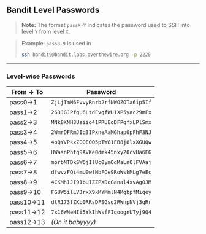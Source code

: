 ## Bandit Level Passwords

> **Note:**
> The format `passX-Y` indicates the password used to SSH into level `Y` from level `X`.

> Example:
> `pass8-9` is used in
>
> ```bash
> ssh bandit9@bandit.labs.overthewire.org -p 2220
> ```

---

### Level-wise Passwords

| From → To | Password                           |
| --------- | ---------------------------------- |
| pass0→1   | `ZjLjTmM6FvvyRnrb2rfNWOZOTa6ip5If` |
| pass1→2   | `263JGJPfgU6LtdEvgfWU1XP5yac29mFx` |
| pass2→3   | `MNk8KNH3Usiio41PRUEoDFPqfxLPlSmx` |
| pass3→4   | `2WmrDFRmJIq3IPxneAaMGhap0pFhF3NJ` |
| pass4→5   | `4oQYVPkxZOOEOO5pTW81FB8j8lxXGUQw` |
| pass5→6   | `HWasnPhtq9AVKe0dmk45nxy20cvUa6EG` |
| pass6→7   | `morbNTDkSW6jIlUc0ymOdMaLnOlFVAaj` |
| pass7→8   | `dfwvzFQi4mU0wfNbFOe9RoWskMLg7eEc` |
| pass8→9   | `4CKMh1JI91bUIZZPXDqGanal4xvAg0JM` |
| pass9→10  | `FGUW5ilLVJrxX9kMYMmlN4MgbpfMiqey` |
| pass10→11 | `dtR173fZKb0RRsDFSGsg2RWnpNVj3qRr` |
| pass11→12 | `7x16WNeHIi5YkIhWsfFIqoognUTyj9Q4` |
| pass12→13 | _(On it babyyyy)_                  |

<!-- Password of the level where I got them from:- -->
<!-- meaning that pass8-9 was used in "ssh bandit9@bandit.labs.overthewire.org -p 2220" -->
<!---->
<!-- - pass0-1 -> ZjLjTmM6FvvyRnrb2rfNWOZOTa6ip5If -->
<!-- - pass1-2 -> 263JGJPfgU6LtdEvgfWU1XP5yac29mFx -->
<!-- - pass2-3 -> MNk8KNH3Usiio41PRUEoDFPqfxLPlSmx -->
<!-- - pass3-4 -> 2WmrDFRmJIq3IPxneAaMGhap0pFhF3NJ -->
<!-- - pass4-5 -> 4oQYVPkxZOOEOO5pTW81FB8j8lxXGUQw -->
<!-- - pass5-6 -> HWasnPhtq9AVKe0dmk45nxy20cvUa6EG -->
<!-- - pass6-7 -> morbNTDkSW6jIlUc0ymOdMaLnOlFVAaj -->
<!-- - pass7-8 -> dfwvzFQi4mU0wfNbFOe9RoWskMLg7eEc -->
<!-- - pass8-9 -> 4CKMh1JI91bUIZZPXDqGanal4xvAg0JM -->
<!-- - pass9-10 -> FGUW5ilLVJrxX9kMYMmlN4MgbpfMiqey -->
<!-- - pass10-11 -> dtR173fZKb0RRsDFSGsg2RWnpNVj3qRr -->
<!-- - pass11-12 -> 7x16WNeHIi5YkIhWsfFIqoognUTyj9Q4 -->
<!-- - pass12-13 ->  -->
